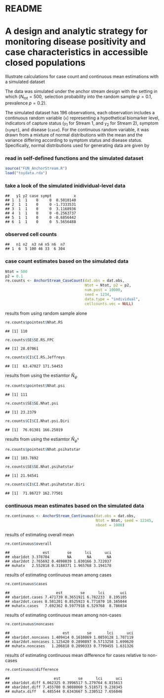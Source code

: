 README
================

# A design and analytic strategy for monitoring disease positivity and case characteristics in accessible closed populations

Illustrate calculations for case count and continuous mean estimations
with a simulated dataset

The data was simulated under the anchor stream design with the setting
in which
(*N*<sub>tot</sub> = 500,  selection probability into the random sample *ψ* = 0.1,  prevalence *p* = 0.2).  

The simulated dataset has 196 observations, each observation includes a
continuous random variable (`x`) representing a hypothetical biomarker
level, indicators of capture status (`y`<sub>1</sub> for Stream 1, and
`y`<sub>2</sub> for Stream 2), symptom (`sympt`), and disease (`case`).
For the continuous random variable, it was drawn from a mixture of
normal distributions with the mean and the variance differing according
to symptom status and disease status. Specifically, normal distributions
used for generating data are given by

### read in self-defined functions and the simulated dataset

``` r
source("FUN_AnchorStream.R")
load("toydata.rda") 
```

### take a look of the simulated inidividual-level data

    ##   y1 y2 case sympt          x
    ## 1  1  1    0     0  0.5010140
    ## 2  1  1    0     0 -1.7333531
    ## 3  1  1    0     0  3.1168936
    ## 4  1  1    0     0 -0.2563737
    ## 5  1  1    0     0 -0.6856442
    ## 6  1  1    0     0  5.5656488

### observed cell counts

    ##   n1 n2  n3 n4 n5 n6  n7
    ## 1  6  5 100 46 33  6 304

### case count estimates based on the simulated data

``` r
Ntot = 500
p2 = 0.1
re.counts <- AnchorStream_CaseCount(dat.obs = dat.obs,
                                    Ntot = Ntot, p2 = p2,
                                    num.post = 10000,
                                    seed = 1234,
                                    data.type = "individual",
                                    cellcounts.vec = NULL)
```

results from using random sample alone

``` r
re.counts$pointest$Nhat.RS
```

    ## [1] 110

``` r
re.counts$SE$SE.RS.FPC
```

    ## [1] 28.07061

``` r
re.counts$CI$CI.RS.Jeffreys
```

    ## [1]  63.47027 171.54453

results from using the estiamtor *N̂*<sub>*ψ*</sub>

``` r
re.counts$pointest$Nhat.psi
```

    ## [1] 111

``` r
re.counts$SE$SE.Nhat.psi
```

    ## [1] 23.2379

``` r
re.counts$CI$CI.Nhat.psi.Diri
```

    ## [1]  76.01301 166.25019

results from using the estiamtor *N̂*<sub>*ψ̂*<sup>\*</sup></sub>

``` r
re.counts$pointest$Nhat.psihatstar
```

    ## [1] 103.7692

``` r
re.counts$SE$SE.Nhat.psihatstar
```

    ## [1] 21.94541

``` r
re.counts$CI$CI.Nhat.psihatstar.Diri
```

    ## [1]  71.86727 162.77501

### continuous mean estimates based on the simulated data

``` r
re.continuous <- AnchorStream_Continuous(dat.obs = dat.obs,
                                         Ntot = Ntot, seed = 12345,
                                         nboot = 1000)
```

results of estimating overall mean

``` r
re.continuous$overall
```

    ##               est        se      lci      uci
    ## xbar1dot 3.378704        NA       NA       NA
    ## xbar2dot 2.765692 0.4898039 1.830166 3.722037
    ## muhatx   2.552818 0.3188371 1.965768 3.194178

results of estimating continuous mean among cases

``` r
re.continuous$cases
```

    ##                     est        se      lci       uci
    ## xbar1dot.cases 7.471739 0.3651921 6.782233  8.195105
    ## xbar2dot.cases 8.581201 0.8525923 6.771870 10.165044
    ## muhatx.cases   7.692362 0.5977918 6.529768  8.786034

results of estimating continuous mean among non-cases

``` r
re.continuous$noncases
```

    ##                        est        se       lci      uci
    ## xbar1dot.noncases 1.409414 0.1610869 1.0859128 1.707119
    ## xbar2dot.noncases 1.125420 0.2890897 0.5713258 1.699620
    ## muhatx.noncases   1.206818 0.2090333 0.7799455 1.631326

results of estimating continuous mean difference for cases relative to
non-cases

``` r
re.continuous$difference
```

    ##                    est        se      lci      uci
    ## xbar1dot.diff 6.062325 0.3996517 5.279764 6.815613
    ## xbar2dot.diff 7.455780 0.9088060 5.518571 9.238345
    ## muhatx.diff   6.485544 0.6343667 5.230512 7.656846
